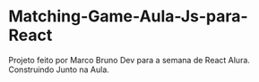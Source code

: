 # Matching-Game-Aula-Js-para-React
Projeto feito por Marco Bruno Dev para a semana de React Alura.
Construindo Junto na Aula.
